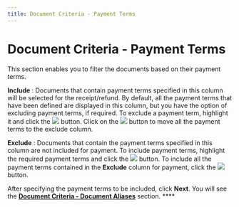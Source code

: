 ```yaml
---
title: Document Criteria - Payment Terms
---
```


# Document Criteria - Payment Terms


This section enables you to filter the documents based on their payment  terms.


**Include**
: Documents that contain payment terms specified in  this column will be selected for the receipt/refund. By default, all the  payment terms that have been defined are displayed in this column, but  you have the option of excluding payment terms, if required. To exclude  a payment term, highlight it and click the ![]({{site.acc_baseurl}}/img/act_exclude.gif) button. Click  on the ![]({{site.acc_baseurl}}/img/act_exclude_all.gif) button to move all the payment terms to the exclude  column.


**Exclude**
: Documents that contain the payment terms specified  in this column are not included for payment. To include payment terms,  highlight the required payment terms and click the ![]({{site.acc_baseurl}}/img/act_include.gif) button.  To include all the payment terms contained in the **Exclude**  column for payment, click the ![]({{site.acc_baseurl}}/img/act_include_all.gif) button.


After specifying the payment terms to be included, click **Next**.  You will see the [**Document Criteria - Document Aliases**]({{site.acc_baseurl}}/customer-receipts-and-refunds/multiple-receipts/wizard/document_criteria_document_aliases_multiplereceiptswizard.html)  section. ****
